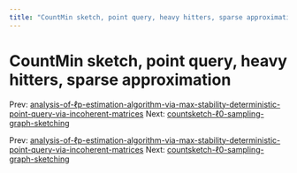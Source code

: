 ```yaml
---
title: "CountMin sketch, point query, heavy hitters, sparse approximation"
---
```


# CountMin sketch, point query, heavy hitters, sparse approximation

Prev: [analysis-of-ℓp-estimation-algorithm-via-max-stability-deterministic-point-query-via-incoherent-matrices](analysis-of-ℓp-estimation-algorithm-via-max-stability-deterministic-point-query-via-incoherent-matrices.md)
Next: [countsketch-ℓ0-sampling-graph-sketching](countsketch-ℓ0-sampling-graph-sketching.md)

Prev: [analysis-of-ℓp-estimation-algorithm-via-max-stability-deterministic-point-query-via-incoherent-matrices](analysis-of-ℓp-estimation-algorithm-via-max-stability-deterministic-point-query-via-incoherent-matrices.md)
Next: [countsketch-ℓ0-sampling-graph-sketching](countsketch-ℓ0-sampling-graph-sketching.md)
